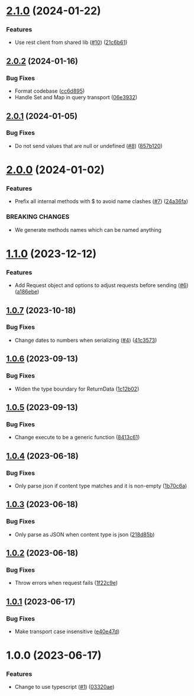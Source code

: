 # [2.1.0](https://github.com/kapetacom/sdk-web-rest-client/compare/v2.0.2...v2.1.0) (2024-01-22)


### Features

* Use rest client from shared lib ([#10](https://github.com/kapetacom/sdk-web-rest-client/issues/10)) ([21c6b61](https://github.com/kapetacom/sdk-web-rest-client/commit/21c6b61057b06045298860b75daa2a885f74001d))

## [2.0.2](https://github.com/kapetacom/sdk-web-rest-client/compare/v2.0.1...v2.0.2) (2024-01-16)


### Bug Fixes

* Format codebase ([cc6d895](https://github.com/kapetacom/sdk-web-rest-client/commit/cc6d895a6b792a6cb895635ebbcc179cc0fee593))
* Handle Set and Map in query transport ([06e3932](https://github.com/kapetacom/sdk-web-rest-client/commit/06e39327386468377750cfddd2c08cf3779855cc))

## [2.0.1](https://github.com/kapetacom/sdk-web-rest-client/compare/v2.0.0...v2.0.1) (2024-01-05)


### Bug Fixes

* Do not send values that are null or undefined ([#8](https://github.com/kapetacom/sdk-web-rest-client/issues/8)) ([857b120](https://github.com/kapetacom/sdk-web-rest-client/commit/857b120a840dd0efca0f67e4a30efbcc1d8c4542))

# [2.0.0](https://github.com/kapetacom/sdk-web-rest-client/compare/v1.1.0...v2.0.0) (2024-01-02)


### Features

* Prefix all internal methods with $ to avoid name clashes ([#7](https://github.com/kapetacom/sdk-web-rest-client/issues/7)) ([24a36fa](https://github.com/kapetacom/sdk-web-rest-client/commit/24a36fa65049b38292c4ea7c0196e32df0fc90a8))


### BREAKING CHANGES

* We generate methods names which can be named anything

# [1.1.0](https://github.com/kapetacom/sdk-web-rest-client/compare/v1.0.7...v1.1.0) (2023-12-12)


### Features

* Add Request object and options to adjust requests before sending ([#6](https://github.com/kapetacom/sdk-web-rest-client/issues/6)) ([a186ebe](https://github.com/kapetacom/sdk-web-rest-client/commit/a186ebe1b520b082b2064d7fee546f72e0673966))

## [1.0.7](https://github.com/kapetacom/sdk-web-rest-client/compare/v1.0.6...v1.0.7) (2023-10-18)


### Bug Fixes

* Change dates to numbers when serializing ([#4](https://github.com/kapetacom/sdk-web-rest-client/issues/4)) ([41c3573](https://github.com/kapetacom/sdk-web-rest-client/commit/41c3573864f6944e73017a355f29a4146b27ded0))

## [1.0.6](https://github.com/kapetacom/sdk-web-rest-client/compare/v1.0.5...v1.0.6) (2023-09-13)


### Bug Fixes

* Widen the type boundary for ReturnData ([1c12b02](https://github.com/kapetacom/sdk-web-rest-client/commit/1c12b02fdf54d92c0cce591fe2415515af1086c8))

## [1.0.5](https://github.com/kapetacom/sdk-web-rest-client/compare/v1.0.4...v1.0.5) (2023-09-13)


### Bug Fixes

* Change execute to be a generic function ([8413c61](https://github.com/kapetacom/sdk-web-rest-client/commit/8413c61bb6ee33b4af03bb36a3cde492ea24b4ec))

## [1.0.4](https://github.com/kapetacom/sdk-web-rest-client/compare/v1.0.3...v1.0.4) (2023-06-18)


### Bug Fixes

* Only parse json if content type matches and it is non-empty ([1b70c6a](https://github.com/kapetacom/sdk-web-rest-client/commit/1b70c6a6bf075ab64bcba18f62365d8733b4af90))

## [1.0.3](https://github.com/kapetacom/sdk-web-rest-client/compare/v1.0.2...v1.0.3) (2023-06-18)


### Bug Fixes

* Only parse as JSON when content type is json ([218d85b](https://github.com/kapetacom/sdk-web-rest-client/commit/218d85bec18462809c3792756dc03dcbbe3d600d))

## [1.0.2](https://github.com/kapetacom/sdk-web-rest-client/compare/v1.0.1...v1.0.2) (2023-06-18)


### Bug Fixes

* Throw errors when request fails ([1f22c9e](https://github.com/kapetacom/sdk-web-rest-client/commit/1f22c9e2096ef9a7f87a06a837509e51e56f8874))

## [1.0.1](https://github.com/kapetacom/sdk-web-rest-client/compare/v1.0.0...v1.0.1) (2023-06-17)

### Bug Fixes

-   Make transport case insensitive ([e40e47d](https://github.com/kapetacom/sdk-web-rest-client/commit/e40e47d1af8aadec8235990da7a5ba6a60730bd9))

# 1.0.0 (2023-06-17)

### Features

-   Change to use typescript ([#1](https://github.com/kapetacom/sdk-web-rest-client/issues/1)) ([03320ae](https://github.com/kapetacom/sdk-web-rest-client/commit/03320ae86d0cc9ad32c8497bb2417a6f1b8b590c))
